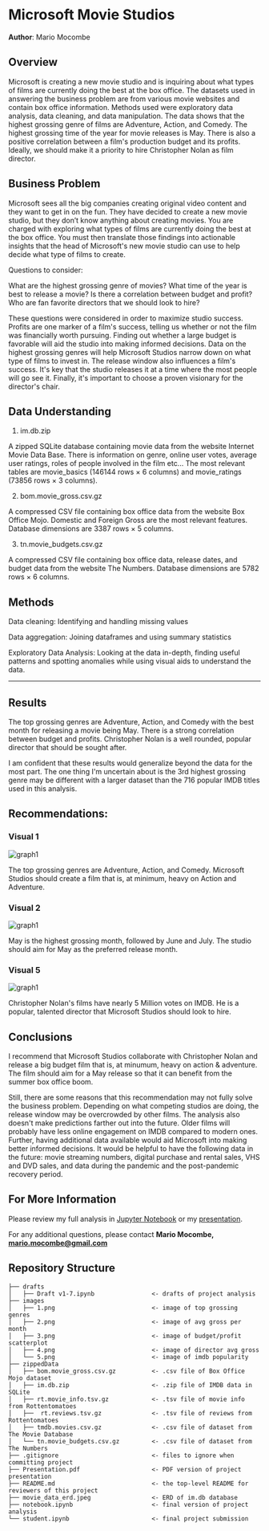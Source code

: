 # Microsoft Movie Studios

**Author**: Mario Mocombe

## Overview

Microsoft is creating a new movie studio and is inquiring about what types of films are currently doing the best at the box office. The datasets used in answering the business problem are from various movie websites and contain box office information. Methods used were exploratory data analysis, data cleaning, and data manipulation. The data shows that the highest grossing genre of films are Adventure, Action, and Comedy. The highest grossing time of the year for movie releases is May. There is also a positive correlation between a film's production budget and its profits. Ideally, we should make it a priority to hire Christopher Nolan as film director.

## Business Problem

Microsoft sees all the big companies creating original video content and they want to get in on the fun. They have decided to create a new movie studio, but they don’t know anything about creating movies. You are charged with exploring what types of films are currently doing the best at the box office. You must then translate those findings into actionable insights that the head of Microsoft's new movie studio can use to help decide what type of films to create.

Questions to consider:

What are the highest grossing genre of movies?
What time of the year is best to release a movie?
Is there a correlation between budget and profit?
Who are fan favorite directors that we should look to hire?

These questions were considered in order to maximize studio success. Profits are one marker of a film's success, telling us whether or not the film was financially worth pursuing. Finding out whether a large budget is favorable will aid the studio into making informed decisions. Data on the highest grossing genres will help Microsoft Studios narrow down on what type of films to invest in. The release window also influences a film's success. It's key that the studio releases it at a time where the most people will go see it. Finally, it's important to choose a proven visionary for the director's chair.

## Data Understanding

1. im.db.zip

A zipped SQLite database containing movie data from the website Internet Movie Data Base. There is information on genre, online user votes, average user ratings, roles of people involved in the film etc... The most relevant tables are movie_basics (146144 rows × 6 columns) and movie_ratings (73856 rows × 3 columns).

2. bom.movie_gross.csv.gz

A compressed CSV file containing box office data from the website Box Office Mojo. Domestic and Foreign Gross are the most relevant features.  Database dimensions are 3387 rows × 5 columns.

3. tn.movie_budgets.csv.gz

A compressed CSV file containing box office data, release dates, and budget data from the website The Numbers.  Database dimensions are 5782 rows × 6 columns.


## Methods

Data cleaning: Identifying and handling missing values

Data aggregation: Joining dataframes and using summary statistics 

Exploratory Data Analysis: Looking at the data in-depth, finding useful patterns and spotting anomalies while using visual aids to understand the data.

***

## Results

The top grossing genres are Adventure, Action, and Comedy with the best month for releasing a movie being May.  There is a strong correlation between budget and profits.  Christopher Nolan is a well rounded, popular director that should be sought after.

I am confident that these results would generalize beyond the data for the most part.  The one thing I'm uncertain about is the 3rd highest grossing genre may be different with a larger dataset than the 716 popular IMDB titles used in this analysis.

## Recommendations:

### Visual 1
![graph1](./images/1.png)

The top grossing genres are Adventure, Action, and Comedy.  Microsoft Studios should create a film that is, at minimum, heavy on Action and Adventure.

### Visual 2
![graph1](./images/2.png)

May is the highest grossing month, followed by June and July.  The studio should aim for May as the preferred release month.

### Visual 5
![graph1](./images/5.png)

Christopher Nolan's films have nearly 5 Million votes on IMDB.  He is a popular, talented director that Microsoft Studios should look to hire.

## Conclusions

I recommend that Microsoft Studios collaborate with Christopher Nolan and release a big budget film that is, at minumum, heavy on action & adventure. The film should aim for a May release so that it can benefit from the summer box office boom.

Still, there are some reasons that this recommendation may not fully solve the business problem. Depending on what competing studios are doing, the release window may be overcrowded by other films. The analysis also doesn't make predictions farther out into the future. Older films will probably have less online engagement on IMDB compared to modern ones. Further, having additional data available would aid Microsoft into making better informed decisions. It would be helpful to have the following data in the future: movie streaming numbers, digital purchase and rental sales, VHS and DVD sales, and data during the pandemic and the post-pandemic recovery period.

## For More Information

Please review my full analysis in [Jupyter Notebook](./notebook.ipynb) or my [presentation](./Presentation.pdf).

For any additional questions, please contact **Mario Mocombe, mario.mocombe@gmail.com**

## Repository Structure


``````
├── drafts
│   ├── Draft v1-7.ipynb                <- drafts of project analysis
├── images
│   ├── 1.png                           <- image of top grossing genres
│   ├── 2.png                           <- image of avg gross per month
│   ├── 3.png                           <- image of budget/profit scatterplot
│   ├── 4.png                           <- image of director avg gross
│   └── 5.png                           <- image of imdb popularity
├── zippedData
│   ├── bom.movie_gross.csv.gz          <- .csv file of Box Office Mojo dataset
│   ├── im.db.zip                       <- .zip file of IMDB data in SQLite
│   ├── rt.movie_info.tsv.gz            <- .tsv file of movie info from Rottentomatoes
│   ├──  rt.reviews.tsv.gz              <- .tsv file of reviews from Rottentomatoes
│   ├── tmdb.movies.csv.gz              <- .csv file of dataset from The Movie Database
│   └── tn.movie_budgets.csv.gz         <- .csv file of dataset from The Numbers
├── .gitignore                          <- files to ignore when committing project
├── Presentation.pdf                    <- PDF version of project presentation
├── README.md                           <- the top-level README for reviewers of this project
├── movie_data_erd.jpeg                 <- ERD of im.db database
├── notebook.ipynb                      <- final version of project analysis
└── student.ipynb                       <- final project submission
``````
